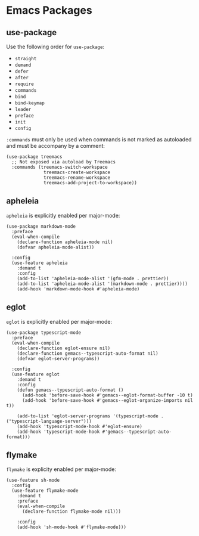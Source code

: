 # Emacs Packages

## use-package

Use the following order for `use-package`:

-   `straight`
-   `demand`
-   `defer`
-   `after`
-   `require`
-   `commands`
-   `bind`
-   `bind-keymap`
-   `leader`
-   `preface`
-   `init`
-   `config`

`:commands` must only be used when commands is not marked as autoloaded and must be accompany by a comment:

```elisp
(use-package treemacs
  ;; Not exposed via autoload by Treemacs
  :commands (treemacs-switch-workspace
              treemacs-create-workspace
              treemacs-rename-workspace
              treemacs-add-project-to-workspace))
```

## apheleia

`apheleia` is explicitly enabled per major-mode:

```elisp
(use-package markdown-mode
  :preface
  (eval-when-compile
    (declare-function apheleia-mode nil)
    (defvar apheleia-mode-alist))

  :config
  (use-feature apheleia
    :demand t
    :config
    (add-to-list 'apheleia-mode-alist '(gfm-mode . prettier))
    (add-to-list 'apheleia-mode-alist '(markdown-mode . prettier))))
    (add-hook 'markdown-mode-hook #'apheleia-mode)
```

## eglot

`eglot` is explicitly enabled per major-mode:

```elisp
(use-package typescript-mode
  :preface
  (eval-when-compile
    (declare-function eglot-ensure nil)
    (declare-function gemacs--typescript-auto-format nil)
    (defvar eglot-server-programs))

  :config
  (use-feature eglot
    :demand t
    :config
    (defun gemacs--typescript-auto-format ()
      (add-hook 'before-save-hook #'gemacs--eglot-format-buffer -10 t)
      (add-hook 'before-save-hook #'gemacs--eglot-organize-imports nil t))

    (add-to-list 'eglot-server-programs '(typescript-mode . ("typescript-language-server")))
    (add-hook 'typescript-mode-hook #'eglot-ensure)
    (add-hook 'typescript-mode-hook #'gemacs--typescript-auto-format)))
```

## flymake

`flymake` is explicity enabled per major-mode:

```elisp
(use-feature sh-mode
  :config
  (use-feature flymake-mode
    :demand t
    :preface
    (eval-when-compile
      (declare-function flymake-mode nil)))

    :config
    (add-hook 'sh-mode-hook #'flymake-mode)))
```
